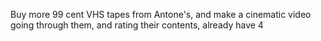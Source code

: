 Buy more 99 cent VHS tapes from Antone's, and make a cinematic video going through them, and rating their contents, already have 4
